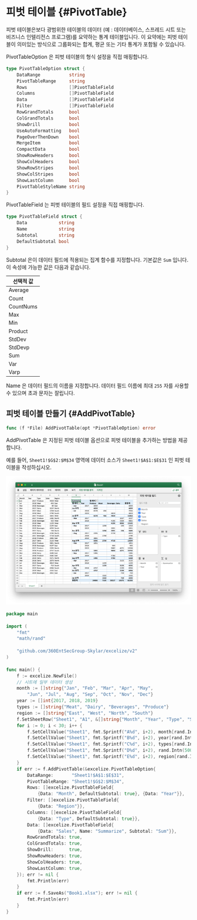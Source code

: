 # 피벗 테이블 {#PivotTable}

피벗 테이블은보다 광범위한 테이블의 데이터 (예 : 데이터베이스, 스프레드 시트 또는 비즈니스 인텔리전스 프로그램)를 요약하는 통계 테이블입니다. 이 요약에는 피벗 테이블이 의미있는 방식으로 그룹화되는 합계, 평균 또는 기타 통계가 포함될 수 있습니다.

PivotTableOption 은 피벗 테이블의 형식 설정을 직접 매핑합니다.

```go
type PivotTableOption struct {
    DataRange           string
    PivotTableRange     string
    Rows                []PivotTableField
    Columns             []PivotTableField
    Data                []PivotTableField
    Filter              []PivotTableField
    RowGrandTotals      bool
    ColGrandTotals      bool
    ShowDrill           bool
    UseAutoFormatting   bool
    PageOverThenDown    bool
    MergeItem           bool
    CompactData         bool
    ShowRowHeaders      bool
    ShowColHeaders      bool
    ShowRowStripes      bool
    ShowColStripes      bool
    ShowLastColumn      bool
    PivotTableStyleName string
}
```

PivotTableField 는 피벗 테이블의 필드 설정을 직접 매핑합니다.

```go
type PivotTableField struct {
    Data            string
    Name            string
    Subtotal        string
    DefaultSubtotal bool
}
```

Subtotal 은이 데이터 필드에 적용되는 집계 함수를 지정합니다. 기본값은 `Sum` 입니다. 이 속성에 가능한 값은 다음과 같습니다.

|선택적 값|
|---|
|Average|
|Count|
|CountNums|
|Max|
|Min|
|Product|
|StdDev|
|StdDevp|
|Sum|
|Var|
|Varp|

Name 은 데이터 필드의 이름을 지정합니다. 데이터 필드 이름에 최대 `255` 자를 사용할 수 있으며 초과 문자는 잘립니다.

## 피벗 테이블 만들기 {#AddPivotTable}

```go
func (f *File) AddPivotTable(opt *PivotTableOption) error
```

AddPivotTable 은 지정된 피벗 테이블 옵션으로 피벗 테이블을 추가하는 방법을 제공합니다.

예를 들어, `Sheet1!$G$2:$M$34` 영역에 데이터 소스가 `Sheet1!$A$1:$E$31` 인 피벗 테이블을 작성하십시오.

<p align="center"><img width="1117" src="./images/pivot_table_01.png" alt="Go 를 사용하여 excelize 로 피벗 테이블 만들기"></p>

```go
package main

import (
    "fmt"
    "math/rand"

    "github.com/360EntSecGroup-Skylar/excelize/v2"
)

func main() {
    f := excelize.NewFile()
    // 시트에 일부 데이터 생성
    month := []string{"Jan", "Feb", "Mar", "Apr", "May",
        "Jun", "Jul", "Aug", "Sep", "Oct", "Nov", "Dec"}
    year := []int{2017, 2018, 2019}
    types := []string{"Meat", "Dairy", "Beverages", "Produce"}
    region := []string{"East", "West", "North", "South"}
    f.SetSheetRow("Sheet1", "A1", &[]string{"Month", "Year", "Type", "Sales", "Region"})
    for i := 0; i < 30; i++ {
        f.SetCellValue("Sheet1", fmt.Sprintf("A%d", i+2), month[rand.Intn(12)])
        f.SetCellValue("Sheet1", fmt.Sprintf("B%d", i+2), year[rand.Intn(3)])
        f.SetCellValue("Sheet1", fmt.Sprintf("C%d", i+2), types[rand.Intn(4)])
        f.SetCellValue("Sheet1", fmt.Sprintf("D%d", i+2), rand.Intn(5000))
        f.SetCellValue("Sheet1", fmt.Sprintf("E%d", i+2), region[rand.Intn(4)])
    }
    if err := f.AddPivotTable(&excelize.PivotTableOption{
        DataRange:       "Sheet1!$A$1:$E$31",
        PivotTableRange: "Sheet1!$G$2:$M$34",
        Rows: []excelize.PivotTableField{
            {Data: "Month", DefaultSubtotal: true}, {Data: "Year"}},
        Filter: []excelize.PivotTableField{
            {Data: "Region"}},
        Columns: []excelize.PivotTableField{
            {Data: "Type", DefaultSubtotal: true}},
        Data: []excelize.PivotTableField{
            {Data: "Sales", Name: "Summarize", Subtotal: "Sum"}},
        RowGrandTotals: true,
        ColGrandTotals: true,
        ShowDrill:      true,
        ShowRowHeaders: true,
        ShowColHeaders: true,
        ShowLastColumn: true,
    }); err != nil {
        fmt.Println(err)
    }
    if err := f.SaveAs("Book1.xlsx"); err != nil {
        fmt.Println(err)
    }
}
```
